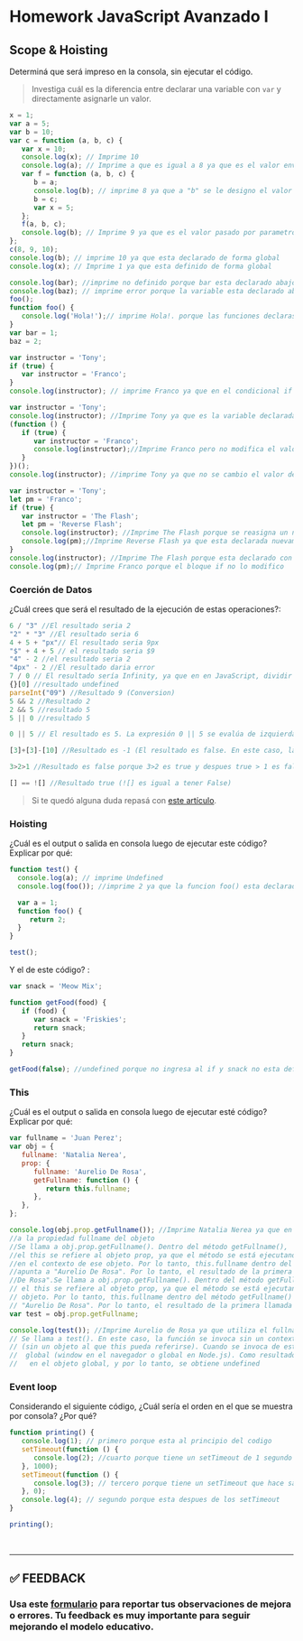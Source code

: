 # Homework JavaScript Avanzado I

## Scope & Hoisting

Determiná que será impreso en la consola, sin ejecutar el código.

> Investiga cuál es la diferencia entre declarar una variable con `var` y directamente asignarle un valor.

```javascript
x = 1; 
var a = 5;
var b = 10;
var c = function (a, b, c) {
   var x = 10;
   console.log(x); // Imprime 10
   console.log(a); // Imprime a que es igual a 8 ya que es el valor enviado por parametro
   var f = function (a, b, c) {
      b = a;
      console.log(b); // imprime 8 ya que a "b" se le designo el valor de "a"
      b = c;
      var x = 5;
   };
   f(a, b, c);
   console.log(b); // Imprime 9 ya que es el valor pasado por parametro
};
c(8, 9, 10);
console.log(b); // imprime 10 ya que esta declarado de forma global
console.log(x); // Imprime 1 ya que esta definido de forma global
```

```javascript
console.log(bar); //imprime no definido porque bar esta declarado abajo y el console.log no es hoisting
console.log(baz); // imprime error porque la variable esta declarado abajo
foo();
function foo() {
   console.log('Hola!');// imprime Hola!. porque las funciones declaras hacen hoisting
}
var bar = 1;
baz = 2;
```

```javascript
var instructor = 'Tony';
if (true) {
   var instructor = 'Franco';
}
console.log(instructor); // imprime Franco ya que en el condicional if cambia la variable
```

```javascript
var instructor = 'Tony';
console.log(instructor); //Imprime Tony ya que es la variable declarada arriba.
(function () {
   if (true) {
      var instructor = 'Franco';
      console.log(instructor);//Imprime Franco pero no modifica el valor del instructor ya que esta declarado de nuevo el instructor de forma local.
   }
})();
console.log(instructor); //imprime Tony ya que no se cambio el valor de instructor.
```

```javascript
var instructor = 'Tony'; 
let pm = 'Franco';
if (true) {
   var instructor = 'The Flash';
   let pm = 'Reverse Flash';
   console.log(instructor); //Imprime The Flash porque se reasigna un nuevo valor a la variable
   console.log(pm);//Imprime Reverse Flash ya que esta declarada nuevamente de manera local
}
console.log(instructor); //Imprime The Flash porque esta declarado con var y afecta al ambito global
console.log(pm);// Imprime Franco porque el bloque if no lo modifico
```

### Coerción de Datos

¿Cuál crees que será el resultado de la ejecución de estas operaciones?:

```javascript
6 / "3" //El resultado seria 2
"2" * "3" //El resultado seria 6
4 + 5 + "px"// El resultado seria 9px
"$" + 4 + 5 // el resultado seria $9
"4" - 2 //el resultado seria 2
"4px" - 2 //El resultado daria error
7 / 0 // El resultado sería Infinity, ya que en en JavaScript, dividir cualquier número por 0 da eso
{}[0] //resultado undefined
parseInt("09") //Resultado 9 (Conversion)
5 && 2 //Resultado 2 
2 && 5 //resultado 5
5 || 0 //resultado 5

0 || 5 // El resultado es 5. La expresión 0 || 5 se evalúa de izquierda a derecha y devuelve el valor del primer operando evaluado que se evalúa como verdadero, en este caso, 5. 0 es falso.

[3]+[3]-[10] //Resultado es -1 (El resultado es false. En este caso, la expresión 3>2 se evalúa como true y luego se compara true>1, que se evalúa como false. Por lo tanto, el resultado final es false. corregido chat GPT)

3>2>1 //Resultado es false porque 3>2 es true y despues true > 1 es false.

[] == ![] //Resultado true (![] es igual a tener False)
```

> Si te quedó alguna duda repasá con [este artículo](http://javascript.info/tutorial/object-conversion).

### Hoisting

¿Cuál es el output o salida en consola luego de ejecutar este código? Explicar por qué:

```javascript
function test() {
  console.log(a); // imprime Undefined
  console.log(foo()); //imprime 2 ya que la funcion foo() esta declarada con fuction

  var a = 1;
  function foo() {
     return 2;
  }
}

test();
```

Y el de este código? :

```javascript
var snack = 'Meow Mix';

function getFood(food) {
   if (food) {
      var snack = 'Friskies';
      return snack;
   }
   return snack;
}

getFood(false); //undefined porque no ingresa al if y snack no esta definido en la funcion.
```

### This

¿Cuál es el output o salida en consola luego de ejecutar esté código? Explicar por qué:

```javascript
var fullname = 'Juan Perez';
var obj = {
   fullname: 'Natalia Nerea',
   prop: {
      fullname: 'Aurelio De Rosa',
      getFullname: function () {
         return this.fullname;
      },
   },
};

console.log(obj.prop.getFullname()); //Imprime Natalia Nerea ya que en el this apunta a la propiedad fullname del objeto
//a la propiedad fullname del objeto
//Se llama a obj.prop.getFullname(). Dentro del método getFullname(), 
//el this se refiere al objeto prop, ya que el método se está ejecutando 
//en el contexto de ese objeto. Por lo tanto, this.fullname dentro del método getFullname() 
//apunta a "Aurelio De Rosa". Por lo tanto, el resultado de la primera llamada es "Aurelio 
//De Rosa".Se llama a obj.prop.getFullname(). Dentro del método getFullname(), 
// el this se refiere al objeto prop, ya que el método se está ejecutando en el contexto de ese
// objeto. Por lo tanto, this.fullname dentro del método getFullname() apunta a 
// "Aurelio De Rosa". Por lo tanto, el resultado de la primera llamada es "Aurelio De Rosa".
var test = obj.prop.getFullname; 

console.log(test()); //Imprime Aurelio de Rosa ya que utiliza el fullname declarado en la propiedad de prop
// Se llama a test(). En este caso, la función se invoca sin un contexto específico 
// (sin un objeto al que this pueda referirse). Cuando se invoca de esta manera, this apunta al objeto
//  global (window en el navegador o global en Node.js). Como resultado, this.fullname no está definido
//   en el objeto global, y por lo tanto, se obtiene undefined
```

### Event loop

Considerando el siguiente código, ¿Cuál sería el orden en el que se muestra por consola? ¿Por qué?

```javascript
function printing() {
   console.log(1); // primero porque esta al principio del codigo
   setTimeout(function () {
      console.log(2); //cuarto porque tiene un setTimeout de 1 segundo
   }, 1000);
   setTimeout(function () {
      console.log(3); // tercero porque tiene un setTimeout que hace saltar al siguiente 
   }, 0);
   console.log(4); // segundo porque esta despues de los setTimeout
}

printing();
```

</br >

---

## **✅ FEEDBACK**

### Usa este [**formulario**](https://docs.google.com/forms/d/e/1FAIpQLSe1MybH_Y-xcp1RP0jKPLndLdJYg8cwyHkSb9MwSrEjoxyzWg/viewform) para reportar tus observaciones de mejora o errores. Tu feedback es muy importante para seguir mejorando el modelo educativo.
